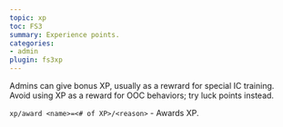 ```yaml
---
topic: xp
toc: FS3
summary: Experience points.
categories:
- admin
plugin: fs3xp
---
```

Admins can give bonus XP, usually as a rewrard for special IC training. Avoid using XP as a reward for OOC behaviors; try luck points instead.

 `xp/award <name>=<# of XP>/<reason>` - Awards XP.

